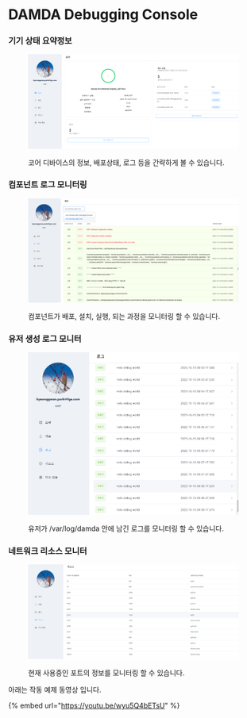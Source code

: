 # DAMDA Debugging Console

### 기기 상태 요약정보

<figure><img src="../../.gitbook/assets/image (4) (4).png" alt=""><figcaption><p>코어 디바이스의 정보, 배포상태, 로그 등을 간략하게 볼 수 있습니다.</p></figcaption></figure>

### 컴포넌트 로그 모니터링

<figure><img src="../../.gitbook/assets/image (11).png" alt=""><figcaption><p>컴포넌트가 배포, 설치, 실행, 되는 과정을 모니터링 할 수 있습니다.</p></figcaption></figure>

### 유저 생성 로그 모니터

<figure><img src="../../.gitbook/assets/image (7) (2) (1).png" alt=""><figcaption><p>유저가 /var/log/damda 안에 남긴 로그를 모니터링 할 수 있습니다.</p></figcaption></figure>

### 네트워크 리소스 모니터

<figure><img src="../../.gitbook/assets/image (6) (2).png" alt=""><figcaption><p>현재 사용중인 포트의 정보를 모니터링 할 수 있습니다.</p></figcaption></figure>



아래는 작동 예제 동영상 입니다.&#x20;

{% embed url="https://youtu.be/wyu5Q4bETsU" %}
